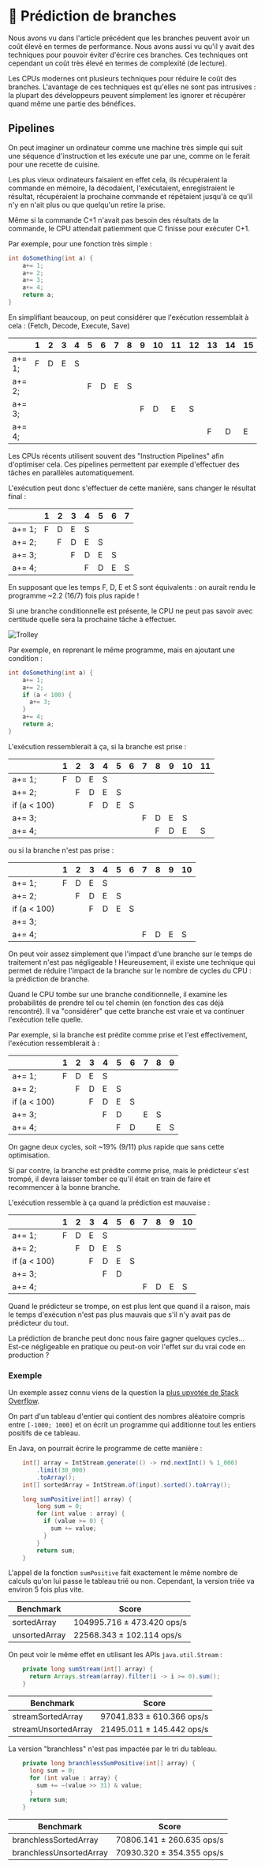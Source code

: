 # 🔮 Prédiction de branches

Nous avons vu dans l'article précédent que les branches peuvent avoir un coût élevé en termes de performance. 
Nous avons aussi vu qu'il y avait des techniques pour pouvoir éviter d'écrire ces branches. 
Ces techniques ont cependant un coût très élevé en termes de complexité (de lecture).

Les CPUs modernes ont plusieurs techniques pour réduire le coût des branches. L'avantage de ces techniques est qu'elles ne sont pas intrusives : la plupart des développeurs peuvent simplement les ignorer et récupérer quand même une partie des bénéfices. 

## Pipelines

On peut imaginer un ordinateur comme une machine très simple qui suit une séquence d'instruction et les exécute une par une, comme on le ferait pour une recette de cuisine.

Les plus vieux ordinateurs faisaient en effet cela, ils récupéraient la commande en mémoire, la décodaient, l'exécutaient, enregistraient le résultat, récupéraient la prochaine commande et répétaient jusqu'à ce qu'il n'y en n'ait plus ou que quelqu'un retire la prise.

Même si la commande C+1 n'avait pas besoin des résultats de la commande, le CPU attendait patiemment que C finisse pour exécuter C+1.

Par exemple, pour une fonction très simple :
```java
int doSomething(int a) {
    a+= 1;
    a+= 2;
    a+= 3;
    a+= 4;
    return a;
}
```

En simplifiant beaucoup, on peut considérer que l'exécution ressemblait à cela : (Fetch, Decode, Execute, Save)

|        | 1 | 2 | 3 | 4 | 5 | 6 | 7 | 8 | 9 | 10 | 11 | 12 | 13 | 14 | 15 | 16 |
|--------|---|---|---|---|---|---|---|---|---|----|----|----|----|----|----|----|
| a+= 1; | F | D | E | S |   |   |   |   |   |    |    |    |    |    |    |    |
| a+= 2; |   |   |   |   | F | D | E | S |   |    |    |    |    |    |    |    |
| a+= 3; |   |   |   |   |   |   |   |   | F | D  | E  | S  |    |    |    |    |
| a+= 4; |   |   |   |   |   |   |   |   |   |    |    |    | F  | D  | E  | S  |

Les CPUs récents utilisent souvent des "Instruction Pipelines" afin d'optimiser cela.
Ces pipelines permettent par exemple d'effectuer des tâches en parallèles automatiquement.

L'exécution peut donc s'effectuer de cette manière, sans changer le résultat final :

|        | 1 | 2 | 3 | 4 | 5 | 6 | 7 |
|--------|---|---|---|---|---|---|---|
| a+= 1; | F | D | E | S |   |   |   |
| a+= 2; |   | F | D | E | S |   |   |
| a+= 3; |   |   | F | D | E | S |   |
| a+= 4; |   |   |   | F | D | E | S |

En supposant que les temps F, D, E et S sont équivalents : on aurait rendu le programme ~2.2 (16/7) fois plus rapide !

Si une branche conditionnelle est présente, le CPU ne peut pas savoir avec certitude quelle sera la prochaine tâche à effectuer.

![Trolley](trolley.jpg "Example de branche")

Par exemple, en reprenant le même programme, mais en ajoutant une condition :
```java
int doSomething(int a) {
    a+= 1;
    a+= 2;
    if (a < 100) {
      a+= 3;
    }
    a+= 4;
    return a;
}
```

L'exécution ressemblerait à ça, si la branche est prise :

|              | 1 | 2 | 3 | 4 | 5 | 6 | 7 | 8 | 9 | 10 | 11 |
|--------------|---|---|---|---|---|---|---|---|---|----|----|
| a+= 1;       | F | D | E | S |   |   |   |   |   |    |    |
| a+= 2;       |   | F | D | E | S |   |   |   |   |    |    |
| if (a < 100) |   |   | F | D | E | S |   |   |   |    |    |
| a+= 3;       |   |   |   |   |   |   | F | D | E | S  |    |
| a+= 4;       |   |   |   |   |   |   |   | F | D | E  | S  |

ou si la branche n'est pas prise :

|              | 1 | 2 | 3 | 4 | 5 | 6 | 7 | 8 | 9 | 10 |
|--------------|---|---|---|---|---|---|---|---|---|----|
| a+= 1;       | F | D | E | S |   |   |   |   |   |    |
| a+= 2;       |   | F | D | E | S |   |   |   |   |    |
| if (a < 100) |   |   | F | D | E | S |   |   |   |    |
| a+= 3;       |   |   |   |   |   |   |   |   |   |    |
| a+= 4;       |   |   |   |   |   |   | F | D | E | S  |

On peut voir assez simplement que l'impact d'une branche sur le temps de traitement n'est pas négligeable !
Heureusement, il existe une technique qui permet de réduire l'impact de la branche sur le nombre de cycles du CPU : la prédiction de branche.


Quand le CPU tombe sur une branche conditionnelle, il examine les probabilités de prendre tel ou tel chemin (en fonction des cas déjà rencontré). 
Il va "considérer" que cette branche est vraie et va continuer l'exécution telle quelle.

Par exemple, si la branche est prédite comme prise et l'est effectivement, l'exécution ressemblerait à :

|              | 1 | 2 | 3 | 4 | 5 | 6 | 7 | 8 | 9 |
|--------------|---|---|---|---|---|---|---|---|---|
| a+= 1;       | F | D | E | S |   |   |   |   |   |
| a+= 2;       |   | F | D | E | S |   |   |   |   |
| if (a < 100) |   |   | F | D | E | S |   |   |   |
| a+= 3;       |   |   |   | F | D |   | E | S |   |
| a+= 4;       |   |   |   |   | F | D |   | E | S |

On gagne deux cycles, soit ~19% (9/11) plus rapide que sans cette optimisation.

Si par contre, la branche est prédite comme prise, mais le prédicteur s'est trompé, il devra laisser tomber ce qu'il était en train de faire et recommencer à la bonne branche.

L'exécution ressemble à ça quand la prédiction est mauvaise :

|              | 1 | 2 | 3 | 4 | 5 | 6 | 7 | 8 | 9 | 10 |
|--------------|---|---|---|---|---|---|---|---|---|----|
| a+= 1;       | F | D | E | S |   |   |   |   |   |    |
| a+= 2;       |   | F | D | E | S |   |   |   |   |    |
| if (a < 100) |   |   | F | D | E | S |   |   |   |    |
| a+= 3;       |   |   |   | F | D |   |   |   |   |    |
| a+= 4;       |   |   |   |   |   |   | F | D | E | S  |

Quand le prédicteur se trompe, on est plus lent que quand il a raison, mais le temps d'exécution n'est pas plus mauvais que s'il n'y avait pas de prédicteur du tout.

La prédiction de branche peut donc nous faire gagner quelques cycles... Est-ce négligeable en pratique ou peut-on voir l'effet sur du vrai code en production ?

### Exemple

Un exemple assez connu viens de la question la [plus upvotée de Stack Overflow](https://stackoverflow.com/questions/11227809/why-is-processing-a-sorted-array-faster-than-processing-an-unsorted-array). 

On part d'un tableau d'entier qui contient des nombres aléatoire compris entre `[-1000; 1000]` et on écrit un programme qui additionne tout les entiers positifs de ce tableau.

En Java, on pourrait écrire le programme de cette manière :
```java
    int[] array = IntStream.generate(() -> rnd.nextInt() % 1_000)
        .limit(30_000)
        .toArray();
    int[] sortedArray = IntStream.of(input).sorted().toArray();

    long sumPositive(int[] array) {
        long sum = 0;
        for (int value : array) {
          if (value >= 0) {
            sum += value;
          }
        }
        return sum;
    }
```


L'appel de la fonction `sumPositive` fait exactement le même nombre de calculs qu'on lui passe le tableau trié ou non.
Cependant, la version triée va environ 5 fois plus vite.

| Benchmark               | Score                       |
|-------------------------|-----------------------------|
| sortedArray             | 104995.716 ± 473.420  ops/s |
| unsortedArray           | 22568.343 ± 102.114  ops/s  |

On peut voir le même effet en utilisant les APIs `java.util.Stream` :

```java
    private long sumStream(int[] array) {
      return Arrays.stream(array).filter(i -> i >= 0).sum();
    }
```

| Benchmark               | Score                       |
|-------------------------|-----------------------------|
| streamSortedArray       | 97041.833 ± 610.366  ops/s  |
| streamUnsortedArray     | 21495.011 ± 145.442  ops/s  |

La version "branchless" n'est pas impactée par le tri du tableau.

```java
    private long branchlessSumPositive(int[] array) {
      long sum = 0;
      for (int value : array) {
        sum += ~(value >> 31) & value;
      }
      return sum;
    }
```

| Benchmark               | Score                       |
|-------------------------|-----------------------------|
| branchlessSortedArray   | 70806.141 ± 260.635  ops/s  |
| branchlessUnsortedArray | 70930.320 ± 354.355  ops/s  |
